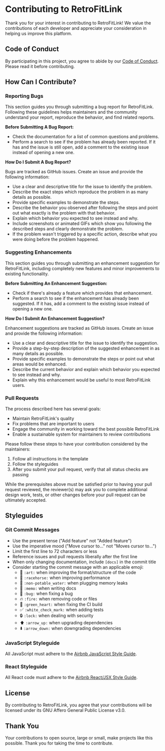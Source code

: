 # Contributing to RetroFitLink

Thank you for your interest in contributing to RetroFitLink! We value the contributions of each developer and appreciate your consideration in helping us improve this platform.

## Code of Conduct

By participating in this project, you agree to abide by our [Code of Conduct](CODE_OF_CONDUCT.md). Please read it before contributing.

## How Can I Contribute?

### Reporting Bugs

This section guides you through submitting a bug report for RetroFitLink. Following these guidelines helps maintainers and the community understand your report, reproduce the behavior, and find related reports.

**Before Submitting A Bug Report:**

* Check the documentation for a list of common questions and problems.
* Perform a search to see if the problem has already been reported. If it has and the issue is still open, add a comment to the existing issue instead of opening a new one.

**How Do I Submit A Bug Report?**

Bugs are tracked as GitHub issues. Create an issue and provide the following information:

* Use a clear and descriptive title for the issue to identify the problem.
* Describe the exact steps which reproduce the problem in as many details as possible.
* Provide specific examples to demonstrate the steps.
* Describe the behavior you observed after following the steps and point out what exactly is the problem with that behavior.
* Explain which behavior you expected to see instead and why.
* Include screenshots or animated GIFs which show you following the described steps and clearly demonstrate the problem.
* If the problem wasn't triggered by a specific action, describe what you were doing before the problem happened.

### Suggesting Enhancements

This section guides you through submitting an enhancement suggestion for RetroFitLink, including completely new features and minor improvements to existing functionality.

**Before Submitting An Enhancement Suggestion:**

* Check if there's already a feature which provides that enhancement.
* Perform a search to see if the enhancement has already been suggested. If it has, add a comment to the existing issue instead of opening a new one.

**How Do I Submit An Enhancement Suggestion?**

Enhancement suggestions are tracked as GitHub issues. Create an issue and provide the following information:

* Use a clear and descriptive title for the issue to identify the suggestion.
* Provide a step-by-step description of the suggested enhancement in as many details as possible.
* Provide specific examples to demonstrate the steps or point out what areas would be enhanced.
* Describe the current behavior and explain which behavior you expected to see instead and why.
* Explain why this enhancement would be useful to most RetroFitLink users.

### Pull Requests

The process described here has several goals:

* Maintain RetroFitLink's quality
* Fix problems that are important to users
* Engage the community in working toward the best possible RetroFitLink
* Enable a sustainable system for maintainers to review contributions

Please follow these steps to have your contribution considered by the maintainers:

1. Follow all instructions in the template
2. Follow the styleguides
3. After you submit your pull request, verify that all status checks are passing

While the prerequisites above must be satisfied prior to having your pull request reviewed, the reviewer(s) may ask you to complete additional design work, tests, or other changes before your pull request can be ultimately accepted.

## Styleguides

### Git Commit Messages

* Use the present tense ("Add feature" not "Added feature")
* Use the imperative mood ("Move cursor to..." not "Moves cursor to...")
* Limit the first line to 72 characters or less
* Reference issues and pull requests liberally after the first line
* When only changing documentation, include `[docs]` in the commit title
* Consider starting the commit message with an applicable emoji:
    * 🎨 `:art:` when improving the format/structure of the code
    * 🐎 `:racehorse:` when improving performance
    * 🚱 `:non-potable_water:` when plugging memory leaks
    * 📝 `:memo:` when writing docs
    * 🐛 `:bug:` when fixing a bug
    * 🔥 `:fire:` when removing code or files
    * 💚 `:green_heart:` when fixing the CI build
    * ✅ `:white_check_mark:` when adding tests
    * 🔒 `:lock:` when dealing with security
    * ⬆️ `:arrow_up:` when upgrading dependencies
    * ⬇️ `:arrow_down:` when downgrading dependencies

### JavaScript Styleguide

All JavaScript must adhere to the [Airbnb JavaScript Style Guide](https://github.com/airbnb/javascript).

### React Styleguide

All React code must adhere to the [Airbnb React/JSX Style Guide](https://github.com/airbnb/javascript/tree/master/react).

## License

By contributing to RetroFitLink, you agree that your contributions will be licensed under its GNU Affero General Public License v3.0.

## Thank You

Your contributions to open source, large or small, make projects like this possible. Thank you for taking the time to contribute.
